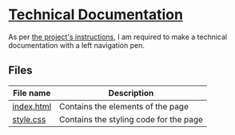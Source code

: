 # [Technical Documentation](https://technical-docu.netlify.app/)
As per [the project's instructions](https://www.freecodecamp.org/learn/responsive-web-design/responsive-web-design-projects/build-a-technical-documentation-page), I am required to make a technical documentation with a left navigation pen. 

## Files
| File name | Description |
|----------------------|-------------------------------------|
| [index.html](index.html) | Contains the elements of the page |
| [style.css](style.css) | Contains the styling code for the page |